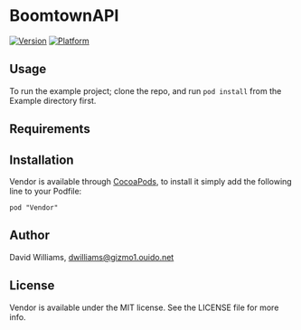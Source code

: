 # BoomtownAPI

[![Version](http://cocoapod-badges.herokuapp.com/v/BoomtownAPI/badge.png)](http://cocoadocs.org/docsets/BoomtownAPI)
[![Platform](http://cocoapod-badges.herokuapp.com/p/BoomtownAPI/badge.png)](http://cocoadocs.org/docsets/BoomtownAPI)

## Usage

To run the example project; clone the repo, and run `pod install` from the Example directory first.

## Requirements

## Installation

Vendor is available through [CocoaPods](http://cocoapods.org), to install
it simply add the following line to your Podfile:

    pod "Vendor"

## Author

David Williams, dwilliams@gizmo1.ouido.net

## License

Vendor is available under the MIT license. See the LICENSE file for more info.


